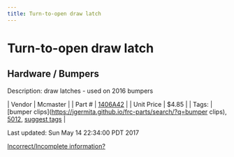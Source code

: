 ```yaml
---
title: Turn-to-open draw latch
---
```


# Turn-to-open draw latch
## Hardware / Bumpers
Description: 	draw latches - used on 2016 bumpers 

| Vendor | Mcmaster | 
| Part # | [1406A42](https://www.mcmaster.com/#1406A42) | 
| Unit Price | $4.85 | 
| Tags: | [bumper clips](https://jgermita.github.io/frc-parts/search/?q=bumper clips), [5012](https://jgermita.github.io/frc-parts/search/?q=5012), [suggest tags](https://docs.google.com/forms/d/e/1FAIpQLSeWyY8v3RgOty-MyWmh9U0iivNYN_molChYyS-0U-o-kOAv_g/viewform) | 

Last updated: Sun May 14 22:34:00 PDT 2017

 [Incorrect/Incomplete information?](https://docs.google.com/forms/d/e/1FAIpQLSeWyY8v3RgOty-MyWmh9U0iivNYN_molChYyS-0U-o-kOAv_g/viewform)